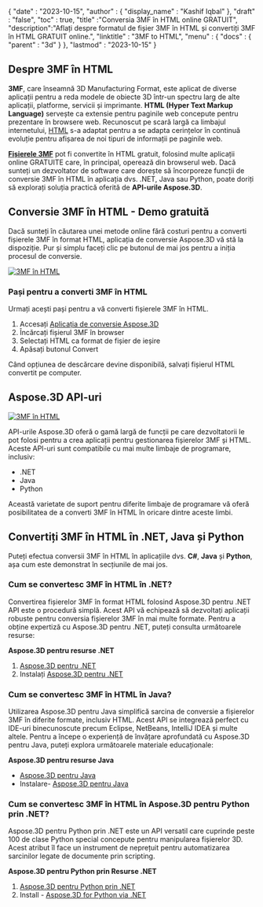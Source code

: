 {
  "date" : "2023-10-15",
  "author" : {
    "display_name" : "Kashif Iqbal"
},
  "draft" : "false",
  "toc" : true,
  "title" :"Conversia 3MF în HTML online GRATUIT",
  "description":"Aflați despre formatul de fișier 3MF în HTML și convertiți 3MF în HTML GRATUIT online.",
  "linktitle" : "3MF to HTML",
  "menu" : {
    "docs" : {
      "parent" : "3d"
}
},
  "lastmod" : "2023-10-15"
}

## Despre 3MF în HTML

**3MF**, care înseamnă 3D Manufacturing Format, este aplicat de diverse aplicații pentru a reda modele de obiecte 3D într-un spectru larg de alte aplicații, platforme, servicii și imprimante. **HTML (Hyper Text Markup Language)** servește ca extensie pentru paginile web concepute pentru prezentare în browsere web. Recunoscut pe scară largă ca limbajul internetului, [HTML](/ro/web/html/) s-a adaptat pentru a se adapta cerințelor în continuă evoluție pentru afișarea de noi tipuri de informații pe paginile web.

**[Fișierele 3MF](/ro/3d/3mf/)** pot fi convertite în HTML gratuit, folosind multe aplicații online GRATUITE care, în principal, operează din browserul web. Dacă sunteți un dezvoltator de software care dorește să încorporeze funcții de conversie 3MF în HTML în aplicația dvs. .NET, Java sau Python, poate doriți să explorați soluția practică oferită de **API-urile Aspose.3D**.

## Conversie 3MF în HTML - Demo gratuită

Dacă sunteți în căutarea unei metode online fără costuri pentru a converti fișierele 3MF în format HTML, aplicația de conversie Aspose.3D vă stă la dispoziție. Pur și simplu faceți clic pe butonul de mai jos pentru a iniția procesul de conversie.

[![3MF în HTML](../3mf-to-html.png)](https://products.aspose.app/3d/conversion/)

### Pași pentru a converti 3MF în HTML

Urmați acești pași pentru a vă converti fișierele 3MF în HTML.

1. Accesați [Aplicația de conversie Aspose.3D](https://products.aspose.app/3d/conversion/)
1. Încărcați fișierul 3MF în browser
1. Selectați HTML ca format de fișier de ieșire
1. Apăsați butonul Convert

Când opțiunea de descărcare devine disponibilă, salvați fișierul HTML convertit pe computer.

## Aspose.3D API-uri

[![3MF în HTML](../try-aspose-3d.png)](https://products.aspose.com/3d/)

API-urile Aspose.3D oferă o gamă largă de funcții pe care dezvoltatorii le pot folosi pentru a crea aplicații pentru gestionarea fișierelor 3MF și HTML. Aceste API-uri sunt compatibile cu mai multe limbaje de programare, inclusiv:

* .NET
* Java
* Python

Această varietate de suport pentru diferite limbaje de programare vă oferă posibilitatea de a converti 3MF în HTML în oricare dintre aceste limbi.

## Convertiți 3MF în HTML în .NET, Java și Python

Puteți efectua conversii 3MF în HTML în aplicațiile dvs. **C#**, **Java** și **Python**, așa cum este demonstrat în secțiunile de mai jos.

### Cum se convertesc 3MF în HTML în .NET?

Convertirea fișierelor 3MF în format HTML folosind Aspose.3D pentru .NET API este o procedură simplă. Acest API vă echipează să dezvoltați aplicații robuste pentru conversia fișierelor 3MF în mai multe formate. Pentru a obține expertiză cu Aspose.3D pentru .NET, puteți consulta următoarele resurse:

**Aspose.3D pentru resurse .NET**

1. [Aspose.3D pentru .NET](https://products.aspose.com/3d/net/)
1. Instalați [Aspose.3D pentru .NET](https://docs.aspose.com/3d/net/installation/)

### Cum se convertesc 3MF în HTML în Java?

Utilizarea Aspose.3D pentru Java simplifică sarcina de conversie a fișierelor 3MF în diferite formate, inclusiv HTML. Acest API se integrează perfect cu IDE-uri binecunoscute precum Eclipse, NetBeans, IntelliJ IDEA și multe altele. Pentru a începe o experiență de învățare aprofundată cu Aspose.3D pentru Java, puteți explora următoarele materiale educaționale:

**Aspose.3D pentru resurse Java**

* [Aspose.3D pentru Java](https://products.aspose.com/3d/java/)
* Instalare- [Aspose.3D pentru Java](https://docs.aspose.com/3d/java/installation/)

### Cum se convertesc 3MF în HTML în Aspose.3D pentru Python prin .NET?

Aspose.3D pentru Python prin .NET este un API versatil care cuprinde peste 100 de clase Python special concepute pentru manipularea fișierelor 3D. Acest atribut îl face un instrument de neprețuit pentru automatizarea sarcinilor legate de documente prin scripting.

**Aspose.3D pentru Python prin Resurse .NET**

1. [Aspose.3D pentru Python prin .NET](https://products.aspose.com/3d/python-net/)
1. Install - [Aspose.3D for Python via .NET](https://releases.aspose.com/3d/python-net/)
